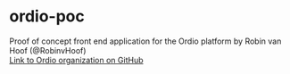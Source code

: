 # ordio-poc

Proof of concept front end application for the Ordio platform by Robin van Hoof (@RobinvHoof)  
[Link to Ordio organization on GitHub](https://github.com/FHICT-Ordio)
